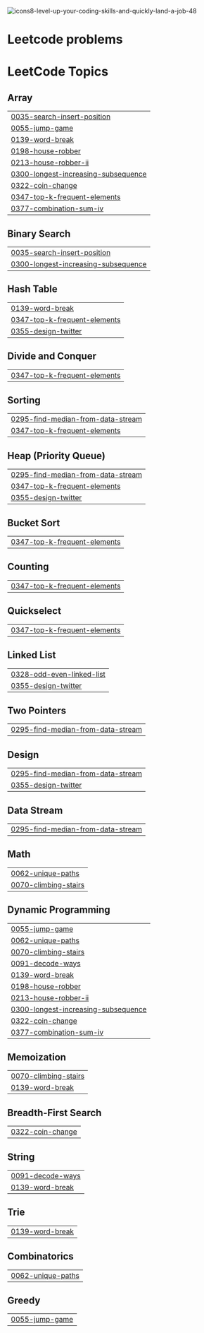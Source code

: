 ![icons8-level-up-your-coding-skills-and-quickly-land-a-job-48](https://github.com/user-attachments/assets/6b001204-5653-41c7-93a9-da8de1183984)
# **Leetcode problems**

<!---LeetCode Topics Start-->
# LeetCode Topics
## Array
|  |
| ------- |
| [0035-search-insert-position](https://github.com/yazanedali/LeetCode/tree/master/0035-search-insert-position) |
| [0055-jump-game](https://github.com/yazanedali/LeetCode/tree/master/0055-jump-game) |
| [0139-word-break](https://github.com/yazanedali/LeetCode/tree/master/0139-word-break) |
| [0198-house-robber](https://github.com/yazanedali/LeetCode/tree/master/0198-house-robber) |
| [0213-house-robber-ii](https://github.com/yazanedali/LeetCode/tree/master/0213-house-robber-ii) |
| [0300-longest-increasing-subsequence](https://github.com/yazanedali/LeetCode/tree/master/0300-longest-increasing-subsequence) |
| [0322-coin-change](https://github.com/yazanedali/LeetCode/tree/master/0322-coin-change) |
| [0347-top-k-frequent-elements](https://github.com/yazanedali/LeetCode/tree/master/0347-top-k-frequent-elements) |
| [0377-combination-sum-iv](https://github.com/yazanedali/LeetCode/tree/master/0377-combination-sum-iv) |
## Binary Search
|  |
| ------- |
| [0035-search-insert-position](https://github.com/yazanedali/LeetCode/tree/master/0035-search-insert-position) |
| [0300-longest-increasing-subsequence](https://github.com/yazanedali/LeetCode/tree/master/0300-longest-increasing-subsequence) |
## Hash Table
|  |
| ------- |
| [0139-word-break](https://github.com/yazanedali/LeetCode/tree/master/0139-word-break) |
| [0347-top-k-frequent-elements](https://github.com/yazanedali/LeetCode/tree/master/0347-top-k-frequent-elements) |
| [0355-design-twitter](https://github.com/yazanedali/LeetCode/tree/master/0355-design-twitter) |
## Divide and Conquer
|  |
| ------- |
| [0347-top-k-frequent-elements](https://github.com/yazanedali/LeetCode/tree/master/0347-top-k-frequent-elements) |
## Sorting
|  |
| ------- |
| [0295-find-median-from-data-stream](https://github.com/yazanedali/LeetCode/tree/master/0295-find-median-from-data-stream) |
| [0347-top-k-frequent-elements](https://github.com/yazanedali/LeetCode/tree/master/0347-top-k-frequent-elements) |
## Heap (Priority Queue)
|  |
| ------- |
| [0295-find-median-from-data-stream](https://github.com/yazanedali/LeetCode/tree/master/0295-find-median-from-data-stream) |
| [0347-top-k-frequent-elements](https://github.com/yazanedali/LeetCode/tree/master/0347-top-k-frequent-elements) |
| [0355-design-twitter](https://github.com/yazanedali/LeetCode/tree/master/0355-design-twitter) |
## Bucket Sort
|  |
| ------- |
| [0347-top-k-frequent-elements](https://github.com/yazanedali/LeetCode/tree/master/0347-top-k-frequent-elements) |
## Counting
|  |
| ------- |
| [0347-top-k-frequent-elements](https://github.com/yazanedali/LeetCode/tree/master/0347-top-k-frequent-elements) |
## Quickselect
|  |
| ------- |
| [0347-top-k-frequent-elements](https://github.com/yazanedali/LeetCode/tree/master/0347-top-k-frequent-elements) |
## Linked List
|  |
| ------- |
| [0328-odd-even-linked-list](https://github.com/yazanedali/LeetCode/tree/master/0328-odd-even-linked-list) |
| [0355-design-twitter](https://github.com/yazanedali/LeetCode/tree/master/0355-design-twitter) |
## Two Pointers
|  |
| ------- |
| [0295-find-median-from-data-stream](https://github.com/yazanedali/LeetCode/tree/master/0295-find-median-from-data-stream) |
## Design
|  |
| ------- |
| [0295-find-median-from-data-stream](https://github.com/yazanedali/LeetCode/tree/master/0295-find-median-from-data-stream) |
| [0355-design-twitter](https://github.com/yazanedali/LeetCode/tree/master/0355-design-twitter) |
## Data Stream
|  |
| ------- |
| [0295-find-median-from-data-stream](https://github.com/yazanedali/LeetCode/tree/master/0295-find-median-from-data-stream) |
## Math
|  |
| ------- |
| [0062-unique-paths](https://github.com/yazanedali/LeetCode/tree/master/0062-unique-paths) |
| [0070-climbing-stairs](https://github.com/yazanedali/LeetCode/tree/master/0070-climbing-stairs) |
## Dynamic Programming
|  |
| ------- |
| [0055-jump-game](https://github.com/yazanedali/LeetCode/tree/master/0055-jump-game) |
| [0062-unique-paths](https://github.com/yazanedali/LeetCode/tree/master/0062-unique-paths) |
| [0070-climbing-stairs](https://github.com/yazanedali/LeetCode/tree/master/0070-climbing-stairs) |
| [0091-decode-ways](https://github.com/yazanedali/LeetCode/tree/master/0091-decode-ways) |
| [0139-word-break](https://github.com/yazanedali/LeetCode/tree/master/0139-word-break) |
| [0198-house-robber](https://github.com/yazanedali/LeetCode/tree/master/0198-house-robber) |
| [0213-house-robber-ii](https://github.com/yazanedali/LeetCode/tree/master/0213-house-robber-ii) |
| [0300-longest-increasing-subsequence](https://github.com/yazanedali/LeetCode/tree/master/0300-longest-increasing-subsequence) |
| [0322-coin-change](https://github.com/yazanedali/LeetCode/tree/master/0322-coin-change) |
| [0377-combination-sum-iv](https://github.com/yazanedali/LeetCode/tree/master/0377-combination-sum-iv) |
## Memoization
|  |
| ------- |
| [0070-climbing-stairs](https://github.com/yazanedali/LeetCode/tree/master/0070-climbing-stairs) |
| [0139-word-break](https://github.com/yazanedali/LeetCode/tree/master/0139-word-break) |
## Breadth-First Search
|  |
| ------- |
| [0322-coin-change](https://github.com/yazanedali/LeetCode/tree/master/0322-coin-change) |
## String
|  |
| ------- |
| [0091-decode-ways](https://github.com/yazanedali/LeetCode/tree/master/0091-decode-ways) |
| [0139-word-break](https://github.com/yazanedali/LeetCode/tree/master/0139-word-break) |
## Trie
|  |
| ------- |
| [0139-word-break](https://github.com/yazanedali/LeetCode/tree/master/0139-word-break) |
## Combinatorics
|  |
| ------- |
| [0062-unique-paths](https://github.com/yazanedali/LeetCode/tree/master/0062-unique-paths) |
## Greedy
|  |
| ------- |
| [0055-jump-game](https://github.com/yazanedali/LeetCode/tree/master/0055-jump-game) |
<!---LeetCode Topics End-->